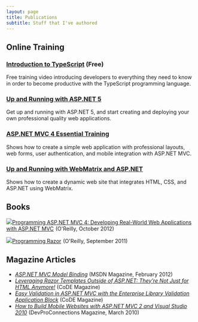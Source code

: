 ```yaml
---
layout: page
title: Publications
subtitle: Stuff that I've authored
---
```



## Online Training 

### [Introduction to TypeScript](https://www.youtube.com/watch?v=qRD7bkK7m10)  (Free)
Free training video introducing developers to everything they need to know in order to become productive with the TypeScript programming language.

### [Up and Running with ASP.NET 5](http://www.lynda.com/ASP-NET-tutorials/Up-Running-ASP-NET-5/368051-2.html)
Get up and running with ASP.NET 5, and start creating and deploying your own professional quality web applications.

### [ASP.NET MVC 4 Essential Training](http://www.lynda.com/ASP-NET-tutorials/ASP-NET-MVC-4-Essential-Training/109762-2.html)
Shows how to create a simple web application with professional layouts, web forms, user authentication, and mobile integration with ASP.NET MVC.

### [Up and Running with WebMatrix and ASP.NET](http://www.lynda.com/ASP-NET-tutorials/Up-Running-WebMatrix-ASP-NET/85082-2.html)
Shows how to create a dynamic web site that integrates HTML, CSS, and ASP.NET using WebMatrix.

## Books

<a rel="nofollow" href="http://www.amazon.com/gp/product/1449320317/ref=as_li_tl?ie=UTF8&camp=1789&creative=390957&creativeASIN=1449320317&linkCode=as2&tag=creativerea0a-20&linkId=OXMSX5467HGFWKJ5"><img border="0" src="http://ws-na.amazon-adsystem.com/widgets/q?_encoding=UTF8&ASIN=1449320317&Format=_SL110_&ID=AsinImage&MarketPlace=US&ServiceVersion=20070822&WS=1&tag=creativerea0a-20" >Programming ASP.NET MVC 4: Developing Real-World Web Applications with ASP.NET MVC</a><img src="http://ir-na.amazon-adsystem.com/e/ir?t=creativerea0a-20&l=as2&o=1&a=1449320317" width="1" height="1" border="0" alt="" style="border:none !important; margin:0px !important;" />
 (O'Reilly, October 2012)

<a rel="nofollow" href="http://www.amazon.com/gp/product/1449306764/ref=as_li_tl?ie=UTF8&camp=1789&creative=390957&creativeASIN=1449306764&linkCode=as2&tag=creativerea0a-20&linkId=I46PWVYF2HLIT6K6"><img border="0" src="http://ws-na.amazon-adsystem.com/widgets/q?_encoding=UTF8&ASIN=1449306764&Format=_SL110_&ID=AsinImage&MarketPlace=US&ServiceVersion=20070822&WS=1&tag=creativerea0a-20" >Programming Razor</a><img src="http://ir-na.amazon-adsystem.com/e/ir?t=creativerea0a-20&l=as2&o=1&a=1449306764" width="1" height="1" border="0" alt="" style="border:none !important; margin:0px !important;" /> (O'Reilly, September 2011)

<div style="clear:both"></div>

## Magazine Articles

* _[ASP.NET MVC Model Binding](https://msdn.microsoft.com/en-us/magazine/hh781022.aspx)_ (MSDN Magazine, February 2012) 
* _[Leveraging Razor Templates Outside of ASP.NET: They’re Not Just for HTML Anymore!](http://www.codemag.com/Article/1103081)_ (CoDE Magazine)
* _[Easy Validation in ASP.NET MVC with the Enterprise Library Validation Application Block](http://www.codemag.com/Article/0911101)_ (CoDE Magazine)
* _[How to Build Mobile Websites with ASP.NET MVC 2 and Visual Studio 2010](http://devproconnections.com/aspnet/how-build-mobile-websites-aspnet-mvc-2-and-visual-studio-2010)_ (DevProConnections Magazine, March 2010)
